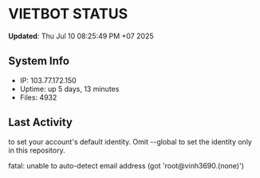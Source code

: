 # VIETBOT STATUS
**Updated**: Thu Jul 10 08:25:49 PM +07 2025

## System Info
- IP: 103.77.172.150
- Uptime: up 5 days, 13 minutes
- Files: 4932

## Last Activity

to set your account's default identity.
Omit --global to set the identity only in this repository.

fatal: unable to auto-detect email address (got 'root@vinh3690.(none)')
